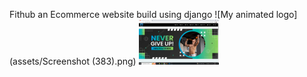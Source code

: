 Fithub
an Ecommerce website build using django 
![My animated logo](assets/Screenshot (383).png)
<img src="assets/Screenshot (383).png" width="128"/>
